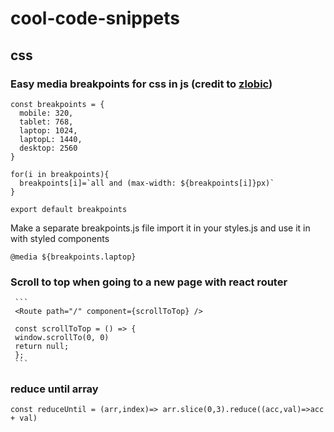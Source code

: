 # cool-code-snippets

## css

### Easy media breakpoints for css in js (credit to [zlobic](https://github.com/zlobic))
```
const breakpoints = {
  mobile: 320,
  tablet: 768,
  laptop: 1024,
  laptopL: 1440,
  desktop: 2560
}

for(i in breakpoints){
  breakpoints[i]=`all and (max-width: ${breakpoints[i]}px)`
}

export default breakpoints
```
Make a separate breakpoints.js file import it in your styles.js and use it in with styled components
```
@media ${breakpoints.laptop}
```
### Scroll to top when going to a new page with react router
     ```
     <Route path="/" component={scrollToTop} />
     
     const scrollToTop = () => {
     window.scrollTo(0, 0)
     return null;
     };
     ```
### reduce until array
```
const reduceUntil = (arr,index)=> arr.slice(0,3).reduce((acc,val)=>acc + val)
```
